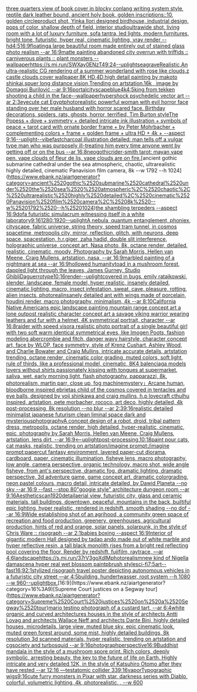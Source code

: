 [three quarters view of book cover in blocky conlang writing system style, reptile dark leather bound, ancient holy book, golden inscriptions::10, golden circle](https://www.ebank.nz/aiartgenerator?category=three%2520quarters%2520view%2520of%2520book%2520cover%2520in%2520blocky%2520conlang%2520writing%2520system%2520style%2C%2520reptile%2520dark%2520leather%2520bound%2C%2520ancient%2520holy%2520book%2C%2520golden%2520inscriptions%3A%3A10%2C%2520golden%2520circle)[product shot, Yinka Ilori designed birdhouse, industrial design, pops of color, shallow depth of field, interior studio](https://www.ebank.nz/aiartgenerator?category=product%2520shot%2C%2520Yinka%2520Ilori%2520designed%2520birdhouse%2C%2520industrial%2520design%2C%2520pops%2520of%2520color%2C%2520shallow%2520depth%2520of%2520field%2C%2520interior%2520studio)[ultrawide shot, living room with a lot of luxury furniture, sofa tantra, led lights, modern furnitures, bright tone, futuristic, hyper real, cinematic lighting, vray render --hd](https://www.ebank.nz/aiartgenerator?category=ultrawide%2520shot%2C%2520living%2520room%2520with%2520a%2520lot%2520of%2520luxury%2520furniture%2C%2520sofa%2520tantra%2C%2520led%2520lights%2C%2520modern%2520furnitures%2C%2520bright%2520tone%2C%2520futuristic%2C%2520hyper%2520real%2C%2520cinematic%2520lighting%2C%2520vray%2520render%2520--hd)[4:5](https://www.ebank.nz/aiartgenerator?category=4%3A5)[16:9](https://www.ebank.nz/aiartgenerator?category=16%3A9)[floating](https://www.ebank.nz/aiartgenerator?category=floating)[a large beautiful room made entirely out of stained glass photo realism --ar 16:9](https://www.ebank.nz/aiartgenerator?category=a%2520large%2520beautiful%2520room%2520made%2520entirely%2520out%2520of%2520stained%2520glass%2520photo%2520realism%2520--ar%252016%3A9)[matte painting abandoned city overrun with triffids :: carniverous plants :: plant monsters --wallpaper](https://www.ebank.nz/aiartgenerator?category=matte%2520painting%2520abandoned%2520city%2520overrun%2520with%2520triffids%2520%3A%3A%2520carniverous%2520plants%2520%3A%3A%2520plant%2520monsters%2520--wallpaper)[<https://s.mj.run/SWXay0ENzT4>](https://www.ebank.nz/aiartgenerator?category=%3Chttps%3A//s.mj.run/SWXay0ENzT4%3E)[9:24](https://www.ebank.nz/aiartgenerator?category=9%3A24)[--uplight](https://www.ebank.nz/aiartgenerator?category=--uplight)[seagrave](https://www.ebank.nz/aiartgenerator?category=seagrave)[Realistic,An ultra-realistic CG rendering of a summer wonderland with rose like clouds,z castle,clouds,cover wallpaper,8K HD,4D,high detail painting by makoto shinkai,spuer long distance vision,Trending on artstation.16k , image by Domagoj Burilović --ar 9:16](https://www.ebank.nz/aiartgenerator?category=Realistic%2CAn%2520ultra-realistic%2520CG%2520rendering%2520of%2520a%2520summer%2520wonderland%2520with%2520rose%2520like%2520clouds%2Cz%2520castle%2Cclouds%2Ccover%2520wallpaper%2C8K%2520HD%2C4D%2Chigh%2520detail%2520painting%2520by%2520makoto%2520shinkai%2Cspuer%2520long%2520distance%2520vision%2CTrending%2520on%2520artstation.16k%2520%2C%2520image%2520by%2520Domagoj%2520Burilovi%C4%87%2520--ar%25209%3A16)[portal](https://www.ebank.nz/aiartgenerator?category=portal)[cityscape](https://www.ebank.nz/aiartgenerator?category=cityscape)[blue](https://www.ebank.nz/aiartgenerator?category=blue)[4k](https://www.ebank.nz/aiartgenerator?category=4k)[4:5](https://www.ebank.nz/aiartgenerator?category=4%3A5)[](https://www.ebank.nz/aiartgenerator?category=)[king from tekken shooting a child in the face](https://www.ebank.nz/aiartgenerator?category=king%2520from%2520tekken%2520shooting%2520a%2520child%2520in%2520the%2520face)[--wallpaper](https://www.ebank.nz/aiartgenerator?category=--wallpaper)[hypershock psychedelic vector art --ar 2:3](https://www.ebank.nz/aiartgenerator?category=hypershock%2520psychedelic%2520vector%2520art%2520--ar%25202%3A3)[eye](https://www.ebank.nz/aiartgenerator?category=eye)[cute cat Egypt](https://www.ebank.nz/aiartgenerator?category=cute%2520cat%2520Egypt)[photorealistic powerful woman with evil horror face standing over her male husband with horror scared face. Birthday decorations, spiders,  rats, ghosts, horror, terrified, Tim Burton style](https://www.ebank.nz/aiartgenerator?category=photorealistic%2520powerful%2520woman%2520with%2520evil%2520horror%2520face%2520standing%2520over%2520her%2520male%2520husband%2520with%2520horror%2520scared%2520face.%2520Birthday%2520decorations%2C%2520spiders%2C%2520%2520rats%2C%2520ghosts%2C%2520horror%2C%2520terrified%2C%2520Tim%2520Burton%2520style)[The Popess + dove + symmetry + detailed intricate ink illustration + symbols of peace + tarot card with ornate border frame + by Peter Mohrbacher + complementing colors + frame + golden frame + ultra HD + 4k + --aspect 9:16](https://www.ebank.nz/aiartgenerator?category=The%2520Popess%2520%2B%2520dove%2520%2B%2520symmetry%2520%2B%2520detailed%2520intricate%2520ink%2520illustration%2520%2B%2520symbols%2520of%2520peace%2520%2B%2520tarot%2520card%2520with%2520ornate%2520border%2520frame%2520%2B%2520by%2520Peter%2520Mohrbacher%2520%2B%2520complementing%2520colors%2520%2B%2520frame%2520%2B%2520golden%2520frame%2520%2B%2520ultra%2520HD%2520%2B%25204k%2520%2B%2520--aspect%25209%3A16)[--uplight](https://www.ebank.nz/aiartgenerator?category=--uplight)[--vibefast](https://www.ebank.nz/aiartgenerator?category=--vibefast)[charcoal illustration detailed: man tells off a vulgar type man who was purposely ill-treating him every time anyone went by getting off or on the bus --ar 16:8](https://www.ebank.nz/aiartgenerator?category=charcoal%2520illustration%2520detailed%3A%2520man%2520tells%2520off%2520a%2520vulgar%2520type%2520man%2520who%2520was%2520purposely%2520ill-treating%2520him%2520every%2520time%2520anyone%2520went%2520by%2520getting%2520off%2520or%2520on%2520the%2520bus%2520--ar%252016%3A8)[neogothic](https://www.ebank.nz/aiartgenerator?category=neogothic)[rider-smith tarot: mayan vape pen. vape clouds of fleur de lis, vape clouds are on fire.](https://www.ebank.nz/aiartgenerator?category=rider-smith%2520tarot%3A%2520mayan%2520vape%2520pen.%2520vape%2520clouds%2520of%2520fleur%2520de%2520lis%2C%2520vape%2520clouds%2520are%2520on%2520fire.)[ancient gothic submarine cathedral under the sea  atmospheric, chaotic, ultrarealistic highly detailed, cinematic Panavision film camera, 8k --w 1792 --h 1024](https://www.ebank.nz/aiartgenerator?category=ancient%2520gothic%2520submarine%2520cathedral%2520under%2520the%2520sea%2520%2520atmospheric%2C%2520chaotic%2C%2520ultrarealistic%2520highly%2520detailed%2C%2520cinematic%2520Panavision%2520film%2520camera%2C%25208k%2520--w%25201792%2520--h%25201024)[the shambling terpeders --aspect 16:9](https://www.ebank.nz/aiartgenerator?category=the%2520shambling%2520terpeders%2520--aspect%252016%3A9)[dof](https://www.ebank.nz/aiartgenerator?category=dof)[a futuristic simulacrum witnessing itself in a white laboratory](https://www.ebank.nz/aiartgenerator?category=a%2520futuristic%2520simulacrum%2520witnessing%2520itself%2520in%2520a%2520white%2520laboratory)[9:16](https://www.ebank.nz/aiartgenerator?category=9%3A16)[1280:1920](https://www.ebank.nz/aiartgenerator?category=1280%3A1920)[--uplight](https://www.ebank.nz/aiartgenerator?category=--uplight)[A nebula, quantum entanglement, phoniex, cityscape, fabric universe, string theory, speed tram tunnel, in cosmos spacetime, metropolis city, mirror, reflection, glitch, with neurons, deep space, spacestation, h.r.giger, zaha hadid, double slit interference, holographic universe, concept art, Nasa photo, 8k, octane render, detailed, realistic, cinematic, moody, Photography by Sarah Morris, Hellen van Meene, Craig Mullens, artstation, nasa, --ar 16:9](https://www.ebank.nz/aiartgenerator?category=A%2520nebula%2C%2520quantum%2520entanglement%2C%2520phoniex%2C%2520cityscape%2C%2520fabric%2520universe%2C%2520string%2520theory%2C%2520speed%2520tram%2520tunnel%2C%2520in%2520cosmos%2520spacetime%2C%2520metropolis%2520city%2C%2520mirror%2C%2520reflection%2C%2520glitch%2C%2520with%2520neurons%2C%2520deep%2520space%2C%2520spacestation%2C%2520h.r.giger%2C%2520zaha%2520hadid%2C%2520double%2520slit%2520interference%2C%2520holographic%2520universe%2C%2520concept%2520art%2C%2520Nasa%2520photo%2C%25208k%2C%2520octane%2520render%2C%2520detailed%2C%2520realistic%2C%2520cinematic%2C%2520moody%2C%2520Photography%2520by%2520Sarah%2520Morris%2C%2520Hellen%2520van%2520Meene%2C%2520Craig%2520Mullens%2C%2520artstation%2C%2520nasa%2C%2520--ar%252016%3A9)[marbled painting of a nightmare at sea --ar 16:9](https://www.ebank.nz/aiartgenerator?category=marbled%2520painting%2520of%2520a%2520nightmare%2520at%2520sea%2520--ar%252016%3A9)[hollowed humanity](https://www.ebank.nz/aiartgenerator?category=hollowed%2520humanity)[toad in a mushroom forest, dappled light through the leaves, James Gurney, Studio Ghibli](https://www.ebank.nz/aiartgenerator?category=toad%2520in%2520a%2520mushroom%2520forest%2C%2520dappled%2520light%2520through%2520the%2520leaves%2C%2520James%2520Gurney%2C%2520Studio%2520Ghibli)[Daguerrotype](https://www.ebank.nz/aiartgenerator?category=Daguerrotype)[10:16](https://www.ebank.nz/aiartgenerator?category=10%3A16)[render](https://www.ebank.nz/aiartgenerator?category=render)[--uplight](https://www.ebank.nz/aiartgenerator?category=--uplight)[covered in bugs, emily ratajkowski, slender, landscape, female model, hyper realistic, insanely detailed, cinematic lighting, macro, insect infestation, sweat, cave, pleasure, rotting, alien insects, photoreal](https://www.ebank.nz/aiartgenerator?category=covered%2520in%2520bugs%2C%2520emily%2520ratajkowski%2C%2520slender%2C%2520landscape%2C%2520female%2520model%2C%2520hyper%2520realistic%2C%2520insanely%2520detailed%2C%2520cinematic%2520lighting%2C%2520macro%2C%2520insect%2520infestation%2C%2520sweat%2C%2520cave%2C%2520pleasure%2C%2520rotting%2C%2520alien%2520insects%2C%2520photoreal)[insanely detailed ant with wings made of porcelain, houdini render, macro photography,  minimalism, 4k --ar 8:10](https://www.ebank.nz/aiartgenerator?category=insanely%2520detailed%2520ant%2520with%2520wings%2520made%2520of%2520porcelain%2C%2520houdini%2520render%2C%2520macro%2520photography%2C%2520%2520minimalism%2C%25204k%2520--ar%25208%3A10)[California Native Americans epic landscape painting mountain range concept art a lone outpost realistic character concept art a savage viking warrior wearing leathers and fur with a helmet, 4K symmetrical portrait, character --ar 16:8](https://www.ebank.nz/aiartgenerator?category=California%2520Native%2520Americans%2520epic%2520landscape%2520painting%2520mountain%2520range%2520concept%2520art%2520a%2520lone%2520outpost%2520realistic%2520character%2520concept%2520art%2520a%2520savage%2520viking%2520warrior%2520wearing%2520leathers%2520and%2520fur%2520with%2520a%2520helmet%2C%25204K%2520symmetrical%2520portrait%2C%2520character%2520--ar%252016%3A8)[raider with speed visor](https://www.ebank.nz/aiartgenerator?category=raider%2520with%2520speed%2520visor)[a realistic photo portrait of a single beautiful girl with two soft warm identical symmetrical eyes, like Imogen Poots, fashion modeling abercrombie and fitch, danger wavy hairstyle, character concept art, face by WLOP, face symmetry, style of Krenz Cushart, Ashley Wood, and Charlie Bowater and Craig Mullins, intricate accurate details, artstation trending, octane render, cinematic color grading, muted colors, soft light, rule of thirds, like a professional model, cinematic, 8K](https://www.ebank.nz/aiartgenerator?category=a%2520realistic%2520photo%2520portrait%2520of%2520a%2520single%2520beautiful%2520girl%2520with%2520two%2520soft%2520warm%2520identical%2520symmetrical%2520eyes%2C%2520like%2520Imogen%2520Poots%2C%2520fashion%2520modeling%2520abercrombie%2520and%2520fitch%2C%2520danger%2520wavy%2520hairstyle%2C%2520character%2520concept%2520art%2C%2520face%2520by%2520WLOP%2C%2520face%2520symmetry%2C%2520style%2520of%2520Krenz%2520Cushart%2C%2520Ashley%2520Wood%2C%2520and%2520Charlie%2520Bowater%2520and%2520Craig%2520Mullins%2C%2520intricate%2520accurate%2520details%2C%2520artstation%2520trending%2C%2520octane%2520render%2C%2520cinematic%2520color%2520grading%2C%2520muted%2520colors%2C%2520soft%2520light%2C%2520rule%2520of%2520thirds%2C%2520like%2520a%2520professional%2520model%2C%2520cinematic%2C%25208K)[4 balenciaga models lovers without shirts passionately kissing with tongues at supermarket, saliva, wet, early morning light, flash photography, papparazzi, 8k, photorealism, martin parr, close up, fog machine](https://www.ebank.nz/aiartgenerator?category=4%2520balenciaga%2520models%2520lovers%2520without%2520shirts%2520passionately%2520kissing%2520with%2520tongues%2520at%2520supermarket%2C%2520saliva%2C%2520wet%2C%2520early%2520morning%2520light%2C%2520flash%2520photography%2C%2520papparazzi%2C%25208k%2C%2520photorealism%2C%2520martin%2520parr%2C%2520close%2520up%2C%2520fog%2520machine)[mystery」](https://www.ebank.nz/aiartgenerator?category=mystery%E3%80%8D)[Arcane human, bloodborne inspired ebrietas child of the cosmos covered in tentacles and eye balls, designed by yoji shinkawa and craig mullins, h.p lovecraft cthulhu inspired, artstation, pete morbacher, rococo, art deco, highly detailed, 4k post-processing, 8k resolution --no blur --ar 2:3](https://www.ebank.nz/aiartgenerator?category=Arcane%2520human%2C%2520bloodborne%2520inspired%2520ebrietas%2520child%2520of%2520the%2520cosmos%2520covered%2520in%2520tentacles%2520and%2520eye%2520balls%2C%2520designed%2520by%2520yoji%2520shinkawa%2520and%2520craig%2520mullins%2C%2520h.p%2520lovecraft%2520cthulhu%2520inspired%2C%2520artstation%2C%2520pete%2520morbacher%2C%2520rococo%2C%2520art%2520deco%2C%2520highly%2520detailed%2C%25204k%2520post-processing%2C%25208k%2520resolution%2520--no%2520blur%2520--ar%25202%3A3)[9:16](https://www.ebank.nz/aiartgenerator?category=9%3A16)[realistic detailed minimalist japanese futurism clean liminal space dark and mysterious](https://www.ebank.nz/aiartgenerator?category=realistic%2520detailed%2520minimalist%2520japanese%2520futurism%2520clean%2520liminal%2520space%2520dark%2520and%2520mysterious)[photography](https://www.ebank.nz/aiartgenerator?category=photography)[A concept design of a robot, droid, tribal pattern dress, metropolis, octane render, high detailed, hyper-realistic, cinematic, epic, photography by Sarah Morris, Hellen van Meene, Craig Mullens, artstation, lens dirt, --ar 16:9](https://www.ebank.nz/aiartgenerator?category=A%2520concept%2520design%2520of%2520a%2520robot%2C%2520droid%2C%2520tribal%2520pattern%2520dress%2C%2520metropolis%2C%2520octane%2520render%2C%2520high%2520detailed%2C%2520hyper-realistic%2C%2520cinematic%2C%2520epic%2C%2520photography%2520by%2520Sarah%2520Morris%2C%2520Hellen%2520van%2520Meene%2C%2520Craig%2520Mullens%2C%2520artstation%2C%2520lens%2520dirt%2C%2520--ar%252016%3A9)[<--uplight](https://www.ebank.nz/aiartgenerator?category=%3C--uplight)[post-processing,](https://www.ebank.nz/aiartgenerator?category=post-processing%2C)[10:18](https://www.ebank.nz/aiartgenerator?category=10%3A18)[paint pour cats, cat masks, realistic, trending on artstation](https://www.ebank.nz/aiartgenerator?category=paint%2520pour%2520cats%2C%2520cat%2520masks%2C%2520realistic%2C%2520trending%2520on%2520artstation)[/imagine prompt:/imagine prompt:papercut fantasy environment, layered paper-cut diorama, cardboard, paper, cinematic illumination, fisheye lens, macro photography, low angle, camera perspective, organic technology, macro shot, wide angle fisheye, from ant's perspective, dramatic fog, dramatic lighting, dramatic perspective, 3d adventure game, game concept art, dramatic colorgrading, neon pastel colours, macro detail, intricate detailed, by Dawid Planeta --no sky --ar 16:9 --fast --stop 80](https://www.ebank.nz/aiartgenerator?category=/imagine%2520prompt%3A/imagine%2520prompt%3Apapercut%2520fantasy%2520environment%2C%2520layered%2520paper-cut%2520diorama%2C%2520cardboard%2C%2520paper%2C%2520cinematic%2520illumination%2C%2520fisheye%2520lens%2C%2520macro%2520photography%2C%2520low%2520angle%2C%2520camera%2520perspective%2C%2520organic%2520technology%2C%2520macro%2520shot%2C%2520wide%2520angle%2520fisheye%2C%2520from%2520ant%27s%2520perspective%2C%2520dramatic%2520fog%2C%2520dramatic%2520lighting%2C%2520dramatic%2520perspective%2C%25203d%2520adventure%2520game%2C%2520game%2520concept%2520art%2C%2520dramatic%2520colorgrading%2C%2520neon%2520pastel%2520colours%2C%2520macro%2520detail%2C%2520intricate%2520detailed%2C%2520by%2520Dawid%2520Planeta%2520--no%2520sky%2520--ar%252016%3A9%2520--fast%2520--stop%252080)["googie style"  architecture dungeon room --ar 9:16](https://www.ebank.nz/aiartgenerator?category=%22googie%2520style%22%2520%2520architecture%2520dungeon%2520room%2520--ar%25209%3A16)[Aesthetic](https://www.ebank.nz/aiartgenerator?category=Aesthetic)[scan](https://www.ebank.nz/aiartgenerator?category=scan)[1920](https://www.ebank.nz/aiartgenerator?category=1920)[detail](https://www.ebank.nz/aiartgenerator?category=detail)[aerial view, futuristic city, glass and ceramic materials, tall buildings, downtown, peaceful, mountains in the back, builtiful epic lighting, hyper realistic, rendered in redshift, smooth shading --no dof --ar 16:9](https://www.ebank.nz/aiartgenerator?category=aerial%2520view%2C%2520futuristic%2520city%2C%2520glass%2520and%2520ceramic%2520materials%2C%2520tall%2520buildings%2C%2520downtown%2C%2520peaceful%2C%2520mountains%2520in%2520the%2520back%2C%2520builtiful%2520epic%2520lighting%2C%2520hyper%2520realistic%2C%2520rendered%2520in%2520redshift%2C%2520smooth%2520shading%2520--no%2520dof%2520--ar%252016%3A9)[Wide establishing shot of an agrihood, a community green space of recreation and food production, greenery, greenhouses, agricultural production, hints of red and orange, solar panels, solarpunk, in the style of Chris Ware :: risograph --ar 2:1](https://www.ebank.nz/aiartgenerator?category=Wide%2520establishing%2520shot%2520of%2520an%2520agrihood%2C%2520a%2520community%2520green%2520space%2520of%2520recreation%2520and%2520food%2520production%2C%2520greenery%2C%2520greenhouses%2C%2520agricultural%2520production%2C%2520hints%2520of%2520red%2520and%2520orange%2C%2520solar%2520panels%2C%2520solarpunk%2C%2520in%2520the%2520style%2520of%2520Chris%2520Ware%2520%3A%3A%2520risograph%2520--ar%25202%3A1)[babies boxing --aspect 16:9](https://www.ebank.nz/aiartgenerator?category=babies%2520boxing%2520--aspect%252016%3A9)[Interior of gigantic modern Hall designed by tadao ando made out of white marble and hyper reflective resin, a tall black monolith rises from a bright red reflecting pool covering the floor, Render by redshift, fujifilm, raytrace, —ar 4:6](https://www.ebank.nz/aiartgenerator?category=Interior%2520of%2520gigantic%2520modern%2520Hall%2520designed%2520by%2520tadao%2520ando%2520made%2520out%2520of%2520white%2520marble%2520and%2520hyper%2520reflective%2520resin%2C%2520a%2520tall%2520black%2520monolith%2520rises%2520from%2520a%2520bright%2520red%2520reflecting%2520pool%2520covering%2520the%2520floor%2C%2520Render%2520by%2520redshift%2C%2520fujifilm%2C%2520raytrace%2C%2520%E2%80%94ar%25204%3A6)[landscape](https://www.ebank.nz/aiartgenerator?category=landscape)[<https://s.mj.run/37rV3goXdlM>](https://www.ebank.nz/aiartgenerator?category=%3Chttps%3A//s.mj.run/37rV3goXdlM%3E)[photorealism](https://www.ebank.nz/aiartgenerator?category=photorealism)[new kind of Nigella damascena hyper real wet blossom paintpbrush style](https://www.ebank.nz/aiartgenerator?category=new%2520kind%2520of%2520Nigella%2520damascena%2520hyper%2520real%2520wet%2520blossom%2520paintpbrush%2520style)[sci-fi](https://www.ebank.nz/aiartgenerator?category=sci-fi)[7:5](https://www.ebank.nz/aiartgenerator?category=7%3A5)[art](https://www.ebank.nz/aiartgenerator?category=art)[--fast](https://www.ebank.nz/aiartgenerator?category=--fast)[16:9](https://www.ebank.nz/aiartgenerator?category=16%3A9)[2:1](https://www.ebank.nz/aiartgenerator?category=2%3A1)[stylized risograph travel poster depicting autonomous vehicles in a futuristic city street —ar 4:5](https://www.ebank.nz/aiartgenerator?category=stylized%2520risograph%2520travel%2520poster%2520depicting%2520autonomous%2520vehicles%2520in%2520a%2520futuristic%2520city%2520street%2520%E2%80%94ar%25204%3A5)[building, hundertwasser, root system --h 1080 --w 960](https://www.ebank.nz/aiartgenerator?category=building%2C%2520hundertwasser%2C%2520root%2520system%2520--h%25201080%2520--w%2520960)[--uplight](https://www.ebank.nz/aiartgenerator?category=--uplight)[box.](https://www.ebank.nz/aiartgenerator?category=box.)[16:9](https://www.ebank.nz/aiartgenerator?category=16%3A9)[Supreme Court justices on a Segway tour](https://www.ebank.nz/aiartgenerator?category=Supreme%2520Court%2520justices%2520on%2520a%2520Segway%2520tour)[mario testino photograph of a custard tart, --ar 6:4](https://www.ebank.nz/aiartgenerator?category=mario%2520testino%2520photograph%2520of%2520a%2520custard%2520tart%2C%2520--ar%25206%3A4)[white organic and curved architectures houses in the style of architects Antti Lovag and architects Wallace Neff and architects Dante Bini, highly detailed houses, microdetails, large view, muted blue sky, epic cinematic look, muted green forest around, some mist, highly detailed buildings, 8k resolution 3d scanned materials, hyper realistic, trending on artstation and cgsociety and turbosquid --ar 9:16](https://www.ebank.nz/aiartgenerator?category=white%2520organic%2520and%2520curved%2520architectures%2520houses%2520in%2520the%2520style%2520of%2520architects%2520Antti%2520Lovag%2520and%2520architects%2520Wallace%2520Neff%2520and%2520architects%2520Dante%2520Bini%2C%2520highly%2520detailed%2520houses%2C%2520microdetails%2C%2520large%2520view%2C%2520muted%2520blue%2520sky%2C%2520epic%2520cinematic%2520look%2C%2520muted%2520green%2520forest%2520around%2C%2520some%2520mist%2C%2520highly%2520detailed%2520buildings%2C%25208k%2520resolution%25203d%2520scanned%2520materials%2C%2520hyper%2520realistic%2C%2520trending%2520on%2520artstation%2520and%2520cgsociety%2520and%2520turbosquid%2520--ar%25209%3A16)[photograph](https://www.ebank.nz/aiartgenerator?category=photograph)[perspective](https://www.ebank.nz/aiartgenerator?category=perspective)[16:9](https://www.ebank.nz/aiartgenerator?category=16%3A9)[Buddhist mandala in the style of a mushroom spore print. Rich colors, deeply symbolic, arresting beauty, the key to the future of life on Earth. Highly intricate and very detailed 12K, in the style of Katsuhiro Otomo after they have rested --ar 12:16 —test](https://www.ebank.nz/aiartgenerator?category=Buddhist%2520mandala%2520in%2520the%2520style%2520of%2520a%2520mushroom%2520spore%2520print.%2520Rich%2520colors%2C%2520deeply%2520symbolic%2C%2520arresting%2520beauty%2C%2520the%2520key%2520to%2520the%2520future%2520of%2520life%2520on%2520Earth.%2520Highly%2520intricate%2520and%2520very%2520detailed%252012K%2C%2520in%2520the%2520style%2520of%2520Katsuhiro%2520Otomo%2520after%2520they%2520have%2520rested%2520--ar%252012%3A16%2520%E2%80%94test)[atomic collider 33](https://www.ebank.nz/aiartgenerator?category=atomic%2520collider%252033)[9:16](https://www.ebank.nz/aiartgenerator?category=9%3A16)[vapor](https://www.ebank.nz/aiartgenerator?category=vapor)[Typographic wigs](https://www.ebank.nz/aiartgenerator?category=Typographic%2520wigs)[9:16](https://www.ebank.nz/aiartgenerator?category=9%3A16)[cute furry monsters in Pixar with star, darkness series with Diablo, colorful, volumetric lighting, 4k, photorealistic, , --w 600](https://www.ebank.nz/aiartgenerator?category=cute%2520furry%2520monsters%2520in%2520Pixar%2520with%2520star%2C%2520darkness%2520series%2520with%2520Diablo%2C%2520colorful%2C%2520volumetric%2520lighting%2C%25204k%2C%2520photorealistic%2C%2520%2C%2520--w%2520600)